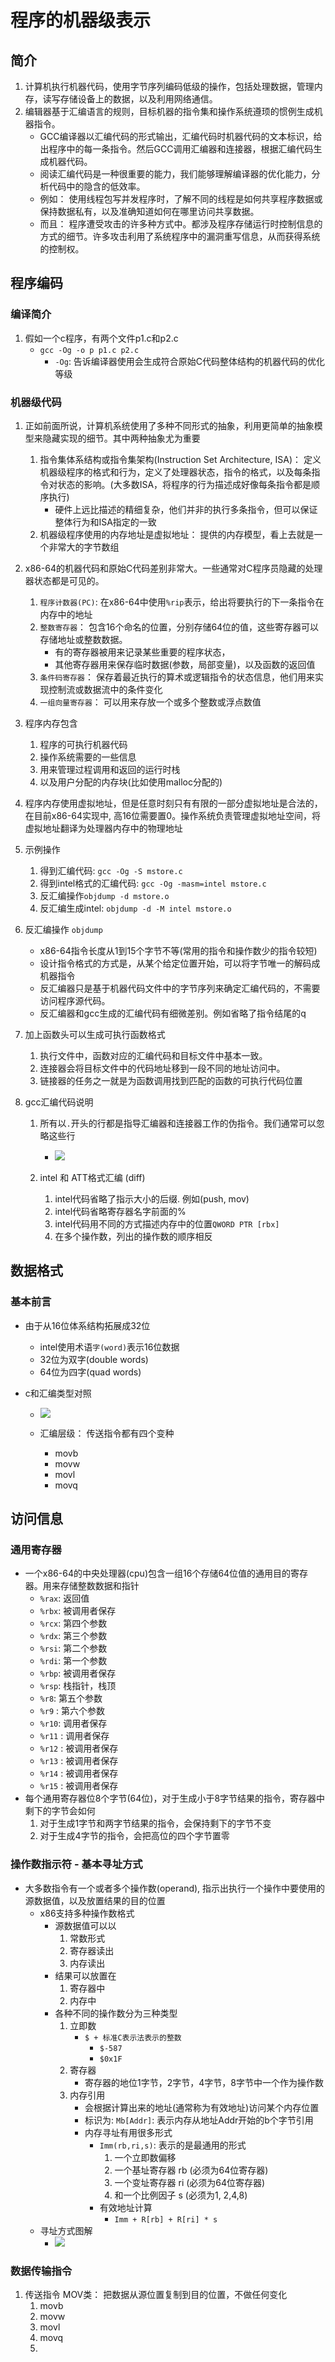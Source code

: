 # 程序的机器级表示

## 简介

1. 计算机执行机器代码，使用字节序列编码低级的操作，包括处理数据，管理内存，读写存储设备上的数据，以及利用网络通信。
2. 编辑器基于汇编语言的规则，目标机器的指令集和操作系统遵顼的惯例生成机器指令。
   * GCC编译器以汇编代码的形式输出，汇编代码时机器代码的文本标识，给出程序中的每一条指令。然后GCC调用汇编器和连接器，根据汇编代码生成机器代码。
   * 阅读汇编代码是一种很重要的能力，我们能够理解编译器的优化能力，分析代码中的隐含的低效率。
   * 例如： 使用线程包写并发程序时，了解不同的线程是如何共享程序数据或保持数据私有，以及准确知道如何在哪里访问共享数据。
   * 而且： 程序遭受攻击的许多种方式中。都涉及程序存储运行时控制信息的方式的细节。许多攻击利用了系统程序中的漏洞重写信息，从而获得系统的控制权。

## 程序编码

### 编译简介

1. 假如一个c程序，有两个文件p1.c和p2.c
   * `gcc -Og -o p p1.c p2.c`
     * `-Og`: 告诉编译器使用会生成符合原始C代码整体结构的机器代码的优化等级

### 机器级代码

1. 正如前面所说，计算机系统使用了多种不同形式的抽象，利用更简单的抽象模型来隐藏实现的细节。其中两种抽象尤为重要
   1. 指令集体系结构或指令集架构(Instruction Set Architecture, ISA)： 定义机器级程序的格式和行为，定义了处理器状态，指令的格式，以及每条指令对状态的影响。(大多数ISA，将程序的行为描述成好像每条指令都是顺序执行)
      * 硬件上远比描述的精细复杂，他们并非的执行多条指令，但可以保证整体行为和ISA指定的一致
   2. 机器级程序使用的内存地址是虚拟地址： 提供的内存模型，看上去就是一个非常大的字节数组

2. x86-64的机器代码和原始C代码差别非常大。一些通常对C程序员隐藏的处理器状态都是可见的。
   1. `程序计数器(PC)`: 在x86-64中使用`%rip`表示，给出将要执行的下一条指令在内存中的地址
   2. `整数寄存器`： 包含16个命名的位置，分别存储64位的值，这些寄存器可以存储地址或整数数据。
      * 有的寄存器被用来记录某些重要的程序状态， 
      * 其他寄存器用来保存临时数据(参数，局部变量)，以及函数的返回值
   3. `条件码寄存器`： 保存着最近执行的算术或逻辑指令的状态信息，他们用来实现控制流或数据流中的条件变化
   4. `一组向量寄存器`： 可以用来存放一个或多个整数或浮点数值
   
3. 程序内存包含
   1. 程序的可执行机器代码
   2. 操作系统需要的一些信息
   3. 用来管理过程调用和返回的运行时栈
   4. 以及用户分配的内存块(比如使用malloc分配的)
   
4. 程序内存使用虚拟地址，但是任意时刻只有有限的一部分虚拟地址是合法的，在目前x86-64实现中, 高16位需要置0。操作系统负责管理虚拟地址空间，将虚拟地址翻译为处理器内存中的物理地址

5. 示例操作
   1. 得到汇编代码: `gcc -Og -S mstore.c`
   2. 得到intel格式的汇编代码: `gcc -Og -masm=intel mstore.c`
   3.  反汇编操作`objdump -d mstore.o`
   4. 反汇编生成intel: `objdump -d -M intel mstore.o`
   
6. 反汇编操作 `objdump`

   * x86-64指令长度从1到15个字节不等(常用的指令和操作数少的指令较短)
   * 设计指令格式的方式是，从某个给定位置开始，可以将字节唯一的解码成机器指令
   * 反汇编器只是基于机器代码文件中的字节序列来确定汇编代码的，不需要访问程序源代码。
   * 反汇编器和gcc生成的汇编代码有细微差别。例如省略了指令结尾的q

7. 加上函数头可以生成可执行函数格式

   1. 执行文件中，函数对应的汇编代码和目标文件中基本一致。
   2. 连接器会将目标文件中的代码地址移到一段不同的地址访问中。
   3. 链接器的任务之一就是为函数调用找到匹配的函数的可执行代码位置

8. gcc汇编代码说明

   1. 所有以`.`开头的行都是指导汇编器和连接器工作的伪指令。我们通常可以忽略这些行
      * ![](img/01_asm_mult.png)

   2. intel 和 ATT格式汇编 (diff)
      1. intel代码省略了指示大小的后缀. 例如(push, mov)
      2. intel代码省略寄存器名字前面的%
      3. intel代码用不同的方式描述内存中的位置`QWORD PTR [rbx]`
      4. 在多个操作数，列出的操作数的顺序相反

## 数据格式

### 基本前言

* 由于从16位体系结构拓展成32位

  * intel使用术语`字(word)`表示16位数据
  * 32位为双字(double words)
  * 64位为四字(quad words)

* c和汇编类型对照

  * ![](img/02_c_asm_type.png)

  * 汇编层级： 传送指令都有四个变种
    * movb
    * movw
    * movl
    * movq

## 访问信息

### 通用寄存器

* 一个x86-64的中央处理器(cpu)包含一组16个存储64位值的通用目的寄存器。用来存储整数数据和指针
  * `%rax`: 返回值
  * `%rbx`: 被调用者保存
  * `%rcx`: 第四个参数
  * `%rdx`: 第三个参数
  * `%rsi`: 第二个参数
  * `%rdi`: 第一个参数
  * `%rbp`: 被调用者保存
  * `%rsp`: 栈指针，栈顶
  * `%r8`: 第五个参数
  * `%r9` : 第六个参数
  * `%r10`: 调用者保存
  *  `%r11` : 调用者保存
  * `%r12` : 被调用者保存
  * `%r13` : 被调用者保存
  * `%r14` : 被调用者保存
  * `%r15` : 被调用者保存
* 每个通用寄存器位8个字节(64位)，对于生成小于8字节结果的指令，寄存器中剩下的字节会如何
  1. 对于生成1字节和两字节结果的指令，会保持剩下的字节不变
  2. 对于生成4字节的指令，会把高位的四个字节置零

### 操作数指示符 - 基本寻址方式

* 大多数指令有一个或者多个操作数(operand), 指示出执行一个操作中要使用的源数据值，以及放置结果的目的位置
  * x86支持多种操作数格式
    * 源数据值可以以
      1. 常数形式
      2. 寄存器读出
      3. 内存读出
    * 结果可以放置在
      1. 寄存器中
      2. 内存中
    * 各种不同的操作数分为三种类型
      1. 立即数
         * `$ + 标准C表示法表示的整数`
           * `$-587`
           * `$0x1F`
      2. 寄存器
         * 寄存器的地位1字节，2字节，4字节，8字节中一个作为操作数
      3. 内存引用
         * 会根据计算出来的地址(通常称为有效地址)访问某个内存位置
         * 标识为: `Mb[Addr]`: 表示内存从地址Addr开始的b个字节引用
         * 内存寻址有用很多形式
           * `Imm(rb,ri,s)`: 表示的是最通用的形式
             1. 一个立即数偏移
             2. 一个基址寄存器 rb (必须为64位寄存器)
             3. 一个变址寄存器 ri (必须为64位寄存器)
             4. 和一个比例因子 s (必须为1, 2,4,8)
           * 有效地址计算
             * `Imm + R[rb] + R[ri] * s`
  * 寻址方式图解
    * ![](img/03_寻址方式.png)

### 数据传输指令

1. 传送指令 MOV类： 把数据从源位置复制到目的位置，不做任何变化
   1. movb
   2. movw
   3. movl
   4. movq
   5. 
